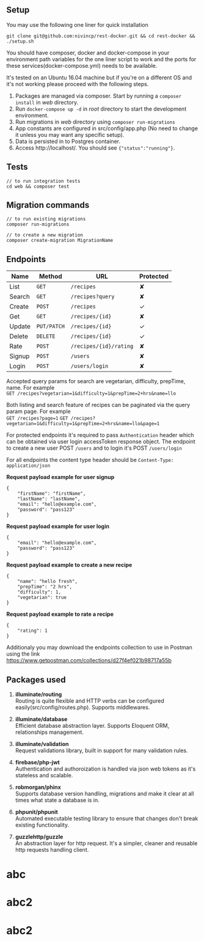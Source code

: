 ## Setup

You may use the following one liner for quick installation
```
git clone git@github.com:nivincp/rest-docker.git && cd rest-docker && ./setup.sh
```

You should have composer, docker and docker-compose in your environment path variables for the one liner script to work and the ports for these services(docker-compose.yml) needs to be available.

It's tested on an Ubuntu 16.04 machine but if you're on a different OS and it's not working please proceed with the following steps.

1. Packages are managed via composer. Start by running a `composer install` in *web* directory.
2. Run `docker-compose up -d` in *root* directory to start the development environment.
3. Run migrations in *web* directory using ``composer run-migrations``
4. App constants are configured in src/config/app.php (No need to change it unless you may want any specific setup).
5. Data is persisted in to Postgres container.
6. Access http://localhost/. You should see ``{"status":"running"}``.

## Tests

```
// to run integration tests
cd web && composer test
```

## Migration commands

```
// to run existing migrations
composer run-migrations

// to create a new migration
composer create-migration MigrationName
```

## Endpoints
| Name   | Method      | URL                    | Protected |
| ---    | ---         | ---                    | ---       |
| List   | `GET`       | `/recipes`             | ✘         |
| Search | `GET`       | `/recipes?query`       | ✘         |
| Create | `POST`      | `/recipes`             | ✓         |
| Get    | `GET`       | `/recipes/{id}`        | ✘         |
| Update | `PUT/PATCH` | `/recipes/{id}`        | ✓         |
| Delete | `DELETE`    | `/recipes/{id}`        | ✓         |
| Rate   | `POST`      | `/recipes/{id}/rating` | ✘         |
| Signup | `POST`      | `/users`               | ✘         |
| Login  | `POST`      | `/users/login`         | ✘         |

Accepted query params for search are vegetarian, difficulty, prepTime, name. For example  
``GET /recipes?vegetarian=1&difficulty=1&prepTime=2+hrs&name=llo``

Both listing and search feature of recipes can be paginated via the query param page. For example  
``GET /recipes?page=1``
``GET /recipes?vegetarian=1&difficulty=1&prepTime=2+hrs&name=llo&page=1``

For protected endpoints it's required to pass ``Authentication`` header which can be obtained via user login accessToken response object. The endpoint to create a new user POST ``/users`` and to login it's POST ``/users/login``

For all endpoints the content type header should be ``Content-Type: application/json ``

**Request payload example for user signup**
```
{
    "firstName": "firstName",
    "lastName": "lastName",
    "email": "hello@example.com",
    "password": "pass123"
}
```

**Request payload example for user login**
```
{
    "email": "hello@example.com",
    "password": "pass123"
}
```

**Request payload example to create a new recipe**
```
{
    "name": "hello fresh",
    "prepTime": "2 hrs",
    "difficulty": 1,
    "vegetarian": true
}
```

**Request payload example to rate a recipe**
```
{
    "rating": 1
}
```

Additionaly you may download the endpoints collection to use in Postman using the link https://www.getpostman.com/collections/d27f4ef021b98717a55b 

## Packages used

1. **illuminate/routing**  
Routing is quite flexible and HTTP verbs can be configured easily(src/config/routes.php). Supports middlewares.

2. **illuminate/database**  
Efficient database abstraction layer. Supports Eloquent ORM, relationships management.

3. **illuminate/validation**  
Request validations library, built in support for many validation rules.

4. **firebase/php-jwt**  
Authentication and authoroization is handled via json web tokens as it's stateless and scalable.

5. **robmorgan/phinx**  
Supports database version handling, migrations and make it clear at all times what state a database is in.

6. **phpunit/phpunit**  
Automated executable testing library to ensure that changes don't break existing functionality.

7. **guzzlehttp/guzzle**  
An abstraction layer for http request.  It's a simpler, cleaner and reusable http requests handling client.
# abc
# abc2
# abc2
